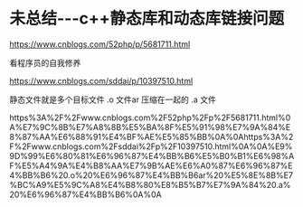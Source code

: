 # 未总结---c++静态库和动态库链接问题

https://www.cnblogs.com/52php/p/5681711.html

看程序员的自我修养

https://www.cnblogs.com/sddai/p/10397510.html

静态文件就是多个目标文件 .o 文件ar 压缩在一起的 .a 文件

https%3A%2F%2Fwww.cnblogs.com%2F52php%2Fp%2F5681711.html%0A%E7%9C%8B%E7%A8%8B%E5%BA%8F%E5%91%98%E7%9A%84%E8%87%AA%E6%88%91%E4%BF%AE%E5%85%BB%0A%0Ahttps%3A%2F%2Fwww.cnblogs.com%2Fsddai%2Fp%2F10397510.html%0A%0A%E9%9D%99%E6%80%81%E6%96%87%E4%BB%B6%E5%B0%B1%E6%98%AF%E5%A4%9A%E4%B8%AA%E7%9B%AE%E6%A0%87%E6%96%87%E4%BB%B6%20.o%20%E6%96%87%E4%BB%B6ar%20%E5%8E%8B%E7%BC%A9%E5%9C%A8%E4%B8%80%E8%B5%B7%E7%9A%84%20.a%20%E6%96%87%E4%BB%B6%0A%0A
